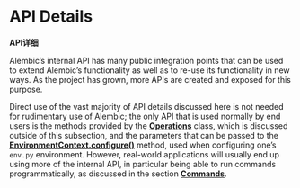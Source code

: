 # API Details

**API详细**

[Operations]: ../zh/06_operation_reference.md
[EnvironmentContext.configure()]: ../en/runtime.html#alembic.runtime.environment.EnvironmentContext.configure
[Commands]: ../en/commands.html

Alembic’s internal API has many public integration points that can be used to extend Alembic’s functionality as well as to re-use its functionality in new ways. As the project has grown, more APIs are created and exposed for this purpose.

Direct use of the vast majority of API details discussed here is not needed for rudimentary use of Alembic; the only API that is used normally by end users is the methods provided by the **[Operations]** class, which is discussed outside of this subsection, and the parameters that can be passed to the **[EnvironmentContext.configure()]** method, used when configuring one’s `env.py` environment. However, real-world applications will usually end up using more of the internal API, in particular being able to run commands programmatically, as discussed in the section **[Commands]**.
